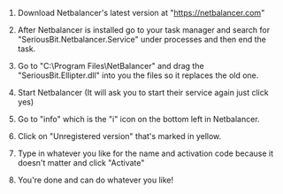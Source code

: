1. Download Netbalancer's latest version at "https://netbalancer.com"

2. After Netbalancer is installed go to your task manager and search for "SeriousBit.Netbalancer.Service" under processes and then end the task.

3. Go to "C:\Program Files\NetBalancer" and drag the "SeriousBit.Ellipter.dll" into you the files so it replaces the old one.

4. Start Netbalancer (It will ask you to start their service again just click yes)

5. Go to "info" which is the "i" icon on the bottom left in Netbalancer.

6. Click on "Unregistered version" that's marked in yellow.

7. Type in whatever you like for the name and activation code because it doesn't matter and click "Activate"

8. You're done and can do whatever you like!
